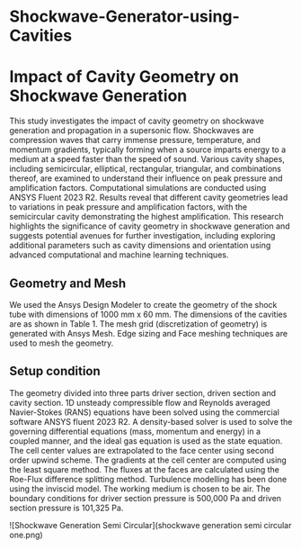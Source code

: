 # Shockwave-Generator-using-Cavities
# Impact of Cavity Geometry on Shockwave Generation

This study investigates the impact of cavity geometry on shockwave generation and propagation in a supersonic flow. Shockwaves are compression waves that carry immense pressure, temperature, and momentum gradients, typically forming when a source imparts energy to a medium at a speed faster than the speed of sound. Various cavity shapes, including semicircular, elliptical, rectangular, triangular, and combinations thereof, are examined to understand their influence on peak pressure and amplification factors. Computational simulations are conducted using ANSYS Fluent 2023 R2. Results reveal that different cavity geometries lead to variations in peak pressure and amplification factors, with the semicircular cavity demonstrating the highest amplification. This research highlights the significance of cavity geometry in shockwave generation and suggests potential avenues for further investigation, including exploring additional parameters such as cavity dimensions and orientation using advanced computational and machine learning techniques.
## Geometry and Mesh

We used the Ansys Design Modeler to create the geometry of the shock tube with dimensions of 1000 mm x 60 mm. The dimensions of the cavities are as shown in Table 1. The mesh grid (discretization of geometry) is generated with Ansys Mesh. Edge sizing and Face meshing techniques are used to mesh the geometry.

##  Setup condition
The geometry divided into three parts driver section, driven
section and cavity section. 1D unsteady compressible flow
and Reynolds averaged Navier-Stokes (RANS) equations have
been solved using the commercial software ANSYS fluent
2023 R2. A density-based solver is used to solve the governing
differential equations (mass, momentum and energy) in a
coupled manner, and the ideal gas equation is used as the state
equation. The cell center values are extrapolated to the face
center using second order upwind scheme. The gradients at the
cell center are computed using the least square method. The
fluxes at the faces are calculated using the Roe-Flux difference
splitting method. Turbulence modelling has been done using
the inviscid model. The working medium is chosen to be air.
The boundary conditions for driver section pressure is 500,000
Pa and driven section pressure is 101,325 Pa.

![Shockwave Generation Semi Circular](shockwave generation semi circular one.png)

